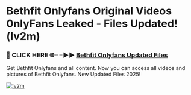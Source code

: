 # Bethfit Onlyfans Original Videos 0nlyFans Leaked - Files Updated! (lv2m)

<h3>🔴 CLICK HERE 🌐==►► <a href="https://tinyurl.com/2wckxsce" rel="nofollow">Bethfit Onlyfans Updated Files</a></h3>

Get Bethfit Onlyfans and all content. Now you can access all videos and pictures of Bethfit Onlyfans. New Updated Files 2025!

[![lv2m](https://i.imgur.com/AFduVYN.gif)](https://tinyurl.com/2wckxsce)
